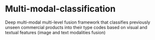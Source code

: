 # Multi-modal-classification
Deep multi-modal multi-level fusion framework that classifies previously unseen commercial products into their type codes based on visual and textual features (image and text modalities fusion)
